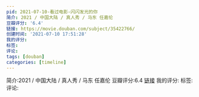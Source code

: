 ```yaml
---
pid: 2021-07-10-看过电影-闪闪发光的你
简介: 2021 / 中国大陆 / 真人秀 / 马东 任嘉伦
豆瓣评分: '6.4'
链接: https://movie.douban.com/subject/35422766/
创建时间: '2021-07-10 17:51:28'
我的评分:
标签:
评论:
tags: [douban]
categories: [timeline]
---
```

简介:2021 / 中国大陆 / 真人秀 / 马东 任嘉伦
豆瓣评分:6.4
[链接](https://movie.douban.com/subject/35422766/)
我的评分:
标签:
评论:
